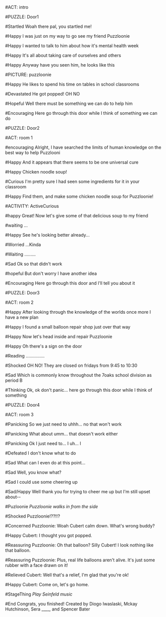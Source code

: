 #ACT: intro

#PUZZLE: Door1

#Startled
Woah there pal, you startled me!

#Happy
I was just on my way to go see my friend Puzzloonie

#Happy
I wanted to talk to him about how it's mental health week

#Happy
It's all about taking care of ourselves and others

#Happy
Anyway have you seen him, he looks like this

#PICTURE: puzzloonie

#Happy
He likes to spend his time on tables in school classrooms

#Devastated
He got popped! OH NO

#Hopeful
Well there must be something we can do to help him

#Encouraging
Here go through this door while I think of something we can do

#PUZZLE: Door2

#ACT: room 1

#encouraging
Alright, I have searched the limits of human knowledge on the best way to help Puzzlooni

#Happy
And it appears that there seems to be one universal cure

#Happy
Chicken noodle soup!

#Curious
I'm pretty sure I had seen some ingredients for it in your classroom

#Happy
Find them, and make some chicken noodle soup for Puzzloonie!

#ACTIVITY: ActiveCurious

#happy
Great! Now let's give some of that delicious soup to my friend

#waiting
...

#Happy
See he's looking better already...

#Worried
...Kinda

#Waiting
.........

#Sad
Ok so that didn't work

#hopeful
But don't worry I have another idea

#Encouraging
Here go through this door and I'll tell you about it

#PUZZLE: Door3

#ACT: room 2

#Happy
After looking through the knowledge of the worlds once more I have a new plan

#Happy
I found a small balloon repair shop just over that way

#Happy
Now let's head inside and repair Puzzloonie

#Happy
Oh there's a sign on the door

#Reading
...............

#Shocked
OH NO! They are closed on fridays from 9:45 to 10:30

#Sad
Which is commonly know throughout the 7oaks school division as period B

#Thinking
Ok, ok don't panic... here go through this door while I think of something

#PUZZLE: Door4

#ACT: room 3

#Panicking
So we just need to uhhh... no that won't work

#Panicking
What about umm... that doesn't work either

#Panicking
Ok I just need to... I uh... I

#Defeated
I don't know what to do

#Sad
What can I even do at this point...

#Sad
Well, you know what?

#Sad
I could use some cheering up

#Sad/Happy
Well thank you for trying to cheer me up but I'm still upset about--

#Puzloonie
*Puzzloonie walks in from the side*

#Shocked
Puzzloonie!??!!?

#Concerned
Puzzloonie: Woah Cubert calm down. What's wrong buddy?

#Happy
Cubert: I thought you got popped.

#Reassuring
Puzzloonie: Oh that balloon? Silly Cubert! I look nothing like that balloon.

#Reassuring
Puzzloonie: Plus, real life balloons aren't alive. It's just some rubber with a face drawn on it!

#Relieved
Cubert: Well that's a relief, I'm glad that you're ok!

#Happy
Cubert: Come on, let's go home.

#StageThing
*Play Seinfeld music*

#End
Congrats, you finished! Created by Diogo Iwaslaski, Mckay Hutchinson, Sera ____, and Spencer Bater


